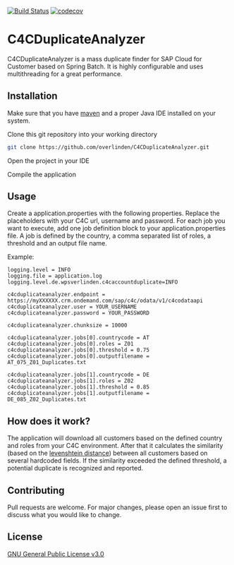 [![Build Status](https://travis-ci.com/overlinden/C4CDuplicateAnalyzer.svg?branch=master)](https://travis-ci.com/overlinden/C4CDuplicateAnalyzer) 
[![codecov](https://codecov.io/gh/overlinden/C4CDuplicateAnalyzer/branch/master/graph/badge.svg)](https://codecov.io/gh/overlinden/C4CDuplicateAnalyzer)

# C4CDuplicateAnalyzer

C4CDuplicateAnalyzer is a mass duplicate finder for SAP Cloud for Customer based on Spring Batch. It is highly configurable and uses multithreading for a great performance.

## Installation

Make sure that you have [maven](https://maven.apache.org/download.cgi) and a proper Java IDE installed on your system.

Clone this git repository into your working directory

```bash
git clone https://github.com/overlinden/C4CDuplicateAnalyzer.git
```

Open the project in your IDE

Compile the application

## Usage

Create a application.properties with the following properties. Replace the placeholders with your C4C url, username and password.
For each job you want to execute, add one job definition block to your application.properties file. A job is defined by the country, a comma separated list of roles, a threshold and an output file name. 

Example:

```properties 
logging.level = INFO
logging.file = application.log
logging.level.de.wpsverlinden.c4caccountduplicate=INFO

c4cduplicateanalyzer.endpoint = https://myXXXXXX.crm.ondemand.com/sap/c4c/odata/v1/c4codataapi
c4cduplicateanalyzer.user = YOUR_USERNAME
c4cduplicateanalyzer.password = YOUR_PASSWORD

c4cduplicateanalyzer.chunksize = 10000

c4cduplicateanalyzer.jobs[0].countrycode = AT
c4cduplicateanalyzer.jobs[0].roles = Z01
c4cduplicateanalyzer.jobs[0].threshold = 0.75
c4cduplicateanalyzer.jobs[0].outputfilename = AT_075_Z01_Duplicates.txt

c4cduplicateanalyzer.jobs[1].countrycode = DE
c4cduplicateanalyzer.jobs[1].roles = Z02
c4cduplicateanalyzer.jobs[1].threshold = 0.85
c4cduplicateanalyzer.jobs[1].outputfilename = DE_085_Z02_Duplicates.txt
```


## How does it work?

The application will download all customers based on the defined country and roles from your C4C environment. After that it calculates the similarity (based on the [levenshtein distance](https://en.wikipedia.org/wiki/Levenshtein_distance)) between all customers based on several hardcoded fields. If the similarity exceeded the defined threshold, a potential duplicate is recognized and reported.

## Contributing
Pull requests are welcome. For major changes, please open an issue first to discuss what you would like to change.

## License
[GNU General Public License v3.0](https://github.com/overlinden/C4CDuplicateAnalyzer/blob/master/LICENSE)

